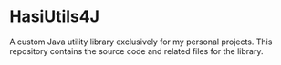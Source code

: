 # HasiUtils4J
A custom Java utility library exclusively for my personal projects. This repository contains the source code and related files for the library.
